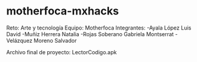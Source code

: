 # motherfoca-mxhacks
Reto: Arte y tecnología
Equipo: Motherfoca
Integrantes:
  -Ayala López Luis David
  -Muñiz Herrera Natalia
  -Rojas Soberano Gabriela Montserrat
  -Velázquez Moreno Salvador

Archivo final de proyecto: LectorCodigo.apk